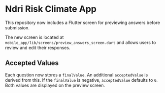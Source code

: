 # Ndri Risk Climate App

This repository now includes a Flutter screen for previewing answers before submission.

The new screen is located at `mobile_app/lib/screens/preview_answers_screen.dart` and allows users to review and edit their responses.

## Accepted Values

Each question now stores a `finalValue`. An additional `acceptedValue` is derived
from this. If the `finalValue` is negative, `acceptedValue` defaults to `0`.
Both values are displayed on the preview screen.
